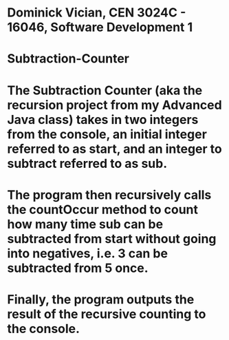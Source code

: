 # Dominick Vician, CEN 3024C - 16046, Software Development 1

# Subtraction-Counter
# The Subtraction Counter (aka the recursion project from my Advanced Java class) takes in two integers from the console, an initial integer referred to as start, and an integer to subtract referred to as sub.
# The program then recursively calls the countOccur method to count how many time sub can be subtracted from start without going into negatives, i.e. 3 can be subtracted from 5 once.
# Finally, the program outputs the result of the recursive counting to the console.
